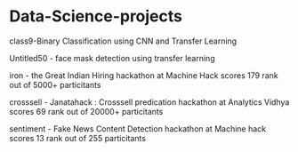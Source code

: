 # Data-Science-projects
class9-Binary Classification using CNN and Transfer Learning

Untitled50 - face mask detection using transfer learning
 
iron - the Great Indian Hiring hackathon at Machine Hack
        scores 179 rank out of 5000+ particitants
        
crosssell - Janatahack : Crosssell predication hackathon at Analytics Vidhya
        scores 69 rank out of 20000+ particitants
        
sentiment - Fake News Content Detection hackathon at Machine hack
        scores 13 rank out of 255 particitants
